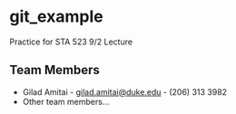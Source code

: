 # git_example
Practice for STA 523 9/2 Lecture

## Team Members
* Gilad Amitai - gilad.amitai@duke.edu - (206) 313 3982
* Other team members...
